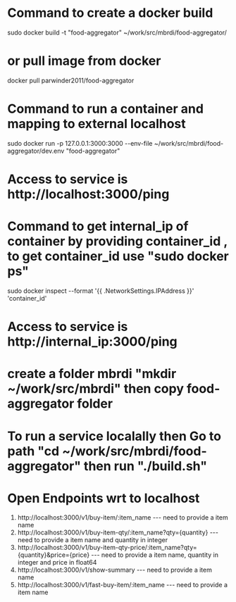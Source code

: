 # Command to create a docker build
sudo docker build -t "food-aggregator" ~/work/src/mbrdi/food-aggregator/

# or pull image from docker 
docker pull parwinder2011/food-aggregator

# Command to run a container and mapping to external localhost 
sudo docker run -p 127.0.0.1:3000:3000 --env-file ~/work/src/mbrdi/food-aggregator/dev.env "food-aggregator"

# Access to service is http://localhost:3000/ping

# Command to get internal_ip of container by providing container_id , to get container_id use "sudo docker ps" 
sudo docker inspect --format '{{ .NetworkSettings.IPAddress }}' 'container_id'

# Access to service is http://internal_ip:3000/ping

# create a folder mbrdi "mkdir ~/work/src/mbrdi" then copy food-aggregator folder
# To run a service localally then Go to path "cd ~/work/src/mbrdi/food-aggregator" then run "./build.sh"  

# Open Endpoints wrt to localhost
1. http://localhost:3000/v1/buy-item/:item_name --- need to provide a item name
2. http://localhost:3000/v1/buy-item-qty/:item_name?qty={quantity} --- need to provide a item name and quantity in integer
3. http://localhost:3000/v1/buy-item-qty-price/:item_name?qty={quantity}&price={price} --- need to provide a item name, quantity in integer and price in float64
4. http://localhost:3000/v1/show-summary --- need to provide a item name
5. http://localhost:3000/v1/fast-buy-item/:item_name --- need to provide a item name